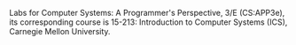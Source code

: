Labs for Computer Systems: A Programmer's Perspective, 3/E (CS:APP3e), its corresponding course is 15-213: Introduction to Computer Systems (ICS), Carnegie Mellon University.
